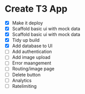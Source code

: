 # Create T3 App

- [x] Make it deploy
- [x] Scaffold basic ui with mock data
- [x] Scaffold basic ui with mock data
- [x] Tidy up build
- [x] Add database to UI
- [ ] Add authentication
- [ ] Add image upload
- [ ] Error maangement
- [ ] Routing/image page
- [ ] Delete button
- [ ] Analytics
- [ ] Ratelimiting
